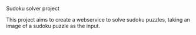 Sudoku solver project

This project aims to create a webservice to solve sudoku puzzles, taking an
image of a sudoku puzzle as the input. 
